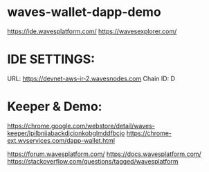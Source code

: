 # waves-wallet-dapp-demo

https://ide.wavesplatform.com/
https://wavesexplorer.com/

# IDE SETTINGS:
URL: https://devnet-aws-ir-2.wavesnodes.com
Chain ID: D

# Keeper & Demo:

https://chrome.google.com/webstore/detail/waves-keeper/lpilbniiabackdjcionkobglmddfbcjo
https://chrome-ext.wvservices.com/dapp-wallet.html


https://forum.wavesplatform.com/
https://docs.wavesplatform.com/
https://stackoverflow.com/questions/tagged/wavesplatform

